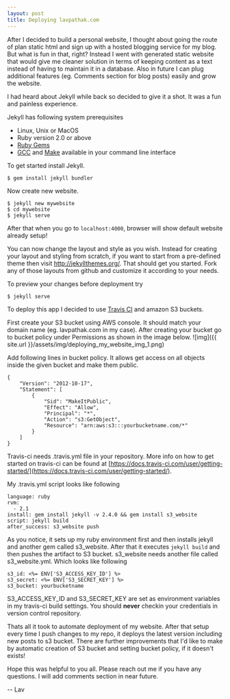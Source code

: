 ```yaml
---
layout: post
title: Deploying lavpathak.com
---
```


After I decided to build a personal website, I thought about going the route of plan static html and sign up with a hosted blogging service for my blog.
But what is fun in that, right?
Instead I went with generated static website that would give me cleaner solution in terms of keeping content as a text instead of having to maintain it in a database.
Also in future I can plug additional features (eg. Comments section for blog posts) easily and grow the website.

I had heard about Jekyll while back so decided to give it a shot. It was a fun and painless experience.

Jekyll has following system prerequisites
* Linux, Unix or MacOS
* Ruby version 2.0 or above
* [Ruby Gems](https://rubygems.org/pages/download)
* [GCC](https://gcc.gnu.org/install/) and [Make](https://www.gnu.org/software/make/) available in your command line interface


To get started install Jekyll.

```
$ gem install jekyll bundler
```

Now create new website.

```
$ jekyll new mywebsite
$ cd mywebsite
$ jekyll serve
```

After that when you go to ```localhost:4000```, browser will show default website already setup!

You can now change the layout and style as you wish. Instead for creating your layout and styling from scratch, if you want to start from a pre-defined
theme then visit <a href="http://jekyllthemes.org/" target="_blank">http://jekyllthemes.org/</a>.
That should get you started. Fork any of those layouts from github and customize it according to your needs.

To preview your changes before deployment try

```
$ jekyll serve
```

To deploy this app I decided to use <a href="http://travis-ci.org/" target="_blank">Travis CI</a> and amazon S3 buckets.

First create your S3 bucket using AWS console. It should match your domain name (eg. lavpathak.com in my case). After creating your bucket go to bucket policy
under Permissions as shown in the image below.
![img]({{ site.url }}/assets/img/deploying_my_website_img_1.png)

Add following lines in bucket policy. It allows get access on all objects inside the given bucket and make them public.

```
{
    "Version": "2012-10-17",
    "Statement": [
        {
            "Sid": "MakeItPublic",
            "Effect": "Allow",
            "Principal": "*",
            "Action": "s3:GetObject",
            "Resource": "arn:aws:s3:::yourbucketname.com/*"
        }
    ]
}
```

Travis-ci needs .travis.yml file in your repository. More info on how to get started on travis-ci can be found at
[https://docs.travis-ci.com/user/getting-started/](https://docs.travis-ci.com/user/getting-started/).

My .travis.yml script looks like following

```
language: ruby
rvm:
  - 2.1
install: gem install jekyll -v 2.4.0 && gem install s3_website
script: jekyll build
after_success: s3_website push
```

As you notice, it sets up my ruby environment first and then installs jekyll and another gem called s3_website.
After that it executes ```jekyll build``` and then pushes the artifact to S3 bucket. s3_website needs another file called s3_website.yml. Which looks like following

```
s3_id: <%= ENV['S3_ACCESS_KEY_ID'] %>
s3_secret: <%= ENV['S3_SECRET_KEY'] %>
s3_bucket: yourbucketname
```

S3_ACCESS_KEY_ID and S3_SECRET_KEY are set as environment variables in my travis-ci build settings. You should **never** checkin your credentials in version control repository.

Thats all it took to automate deployment of my website. After that setup every time I push changes to my repo, it deploys the latest version including new posts to s3 bucket.
There are further improvements that I'd like to make by automatic creation of S3 bucket and setting bucket policy, if it doesn't exists!

Hope this was helpful to you all. Please reach out me if you have any questions. I will add comments section in near future.

-- Lav
